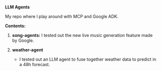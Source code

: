 **LLM Agents**

My repo where I play around with MCP and Google ADK.

**Contents:**

1.  **song-agents:** 
    I tested out the new live music generation feature made by Google.

2.  **weather-agent**
    * I tested out an LLM agent to fuse together weather data to predict in a 48h forecast.

